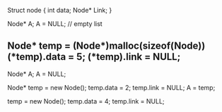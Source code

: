 Struct node
{
  int data;
  Node* Link;
}

Node* A;
A = NULL;  // empty list

Node* temp = (Node*)malloc(sizeof(Node))
(*temp).data = 5;
(*temp).link = NULL;
--------------------------------------------------

Node* A;
A = NULL;

Node* temp = new Node();
temp.data = 2;
temp.link = NULL;
A = temp;

temp = new Node();
temp.data = 4;
temp.link = NULL;
